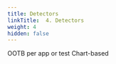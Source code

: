 ```yaml
---
title: Detectors
linkTitle:  4. Detectors
weight: 4
hidden: false
---
```


OOTB per app or test
Chart-based